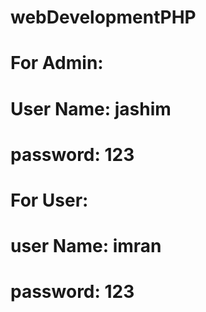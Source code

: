 # webDevelopmentPHP

# For Admin:
# User Name: jashim
# password: 123

# For User:
# user Name: imran
# password: 123
